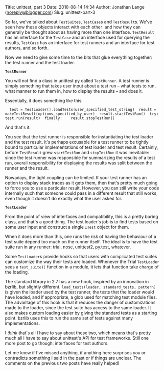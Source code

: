 Title: unittest, part 3
Date: 2010-08-14 14:34
Author: Jonathan Lange (noreply@blogger.com)
Slug: unittest-part-3

So far, we've talked about `TestSuite`s, `TestCase`s and `TestResult`s.
We've seen how these objects interact with each other  and how they can
generally be thought about as having more than one interface.
`TestResult` has an interface for the `TestCase` and an interface used
for querying the results, `TestCase` has an interface for test runners
and an interface for test authors, and so forth.  
  
Now we need to give some time to the bits that glue everything together:
the test runner and the test loader.  
  
**`TestRunner`**  
  
You will not find a class in unittest.py called `TestRunner`. A test
runner is simply something that takes user input about a test run – what
tests to run, what manner to run them in, how to display the results –
and does it.  
  
Essentially, it does something like this:

      test = TestLoader().loadTests(user_specified_test_string)  result = makeTestResult(options_specified_by_user)  result.startTestRun()  try:    test.run(result)  finally:    result.stopTestRun()

  
And that's it.  
  
You see that the test runner is responsible for instantiating the test
loader and the test result. It's perhaps excusable for a test runner to
be tightly bound to particular implementations of test loader and test
result. Certainly, before `TestResult` grew `startTestRun` and
`stopTestRun` it was inevitable: since the test runner was responsible
for summarizing the results of a test run, overall responsibility for
displaying the results was split between the runner and the result.  
  
Nowadays, the tight coupling can be limited. If your test runner has an
option to display stack traces as it gets them, then that's pretty much
going to force you to use a particular result. However, you can still
write your code internally such that someone could pass in a different
result that still works, even though it doesn't do exactly what the user
asked for.  
  
**`TestLoader`**  
  
From the point of view of interfaces and compatibility, this is a pretty
boring class, and that's a good thing. The test loader's job is to find
tests based on some user input and construct a single `ITest` object for
them.  
  
When it does more than this, one runs the risk of having the behaviour
of a test suite depend too much on the runner itself. The ideal is to
have the test suite run in any runner: trial, nose, unittest2, py.test,
whatever.  
  
Some `TestLoader`s provide hooks so that users with complicated test
suites can customize the way their tests are loaded. Whenever the Trial
`TestLoader` sees a `test_suite()` function in a module, it lets that
function take charge of the loading.  
  
The standard library in 2.7 has a new hook, inspired by an innovation in
bzrlib, but slightly different.
`load_tests(loader, standard_tests, pattern)` is given the loader used
by the test runner, the tests that the loader would have loaded, and if
appropriate, a glob used for matching test module files. The advantage
of this hook is that it reduces the danger of customizations made to the
loader, since the test suite has access to the same loader. It also
makes custom loading easier by giving the standard tests as a starting
point. bzrlib uses this to run the same set of tests against many
implementations.  
  
I *think* that's all I have to say about these two, which means that's
pretty much all I have to say about unittest's API for test frameworks.
Still one more post to go though: interfaces for test authors.  
  
Let me know if I've missed anything, if anything here surprises you or
contradicts something I said in the past or if things are unclear. The
comments on the previous two posts have really helped!

